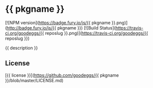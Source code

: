 {{ pkgname }}
==============

[![NPM version](https://badge.fury.io/js/{{ pkgname }}.png)](http://badge.fury.io/js/{{ pkgname }})
[![Build Status](https://travis-ci.org/goodeggs/{{ reposlug }}.png)](https://travis-ci.org/goodeggs/{{ reposlug }})

{{ description }}

## License

[{{ license }}](https://github.com/goodeggs/{{ pkgname }}/blob/master/LICENSE.md)
